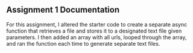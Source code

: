 ## Assignment 1 Documentation

For this assignment, I altered the starter code to create a separate async function that retrieves a file and stores it to a designated text file given parameters. I then added an array with all urls, looped through the array, and ran the function each time to generate separate text files.
